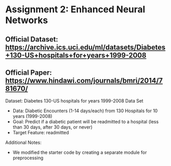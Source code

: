 # Assignment 2: Enhanced Neural Networks

## Official Dataset: https://archive.ics.uci.edu/ml/datasets/Diabetes+130-US+hospitals+for+years+1999-2008
## Official Paper: https://www.hindawi.com/journals/bmri/2014/781670/ 



Dataset: Diabetes 130-US hospitals for years 1999-2008 Data Set
<ul>
    <li>Data: Diabetic Encounters (1-14 days/each) from 130 Hospitals for 10 years (1999-2008) </li>
    <li>Goal: Predict if a diabetic patient will be readmitted to a hospital (less than 30 days, after 30 days, or never)</li>
    <li>Target Feature: readmitted </li>
</ul>


Additional Notes:
 - We modified the starter code by creating a separate module for preprocessing
